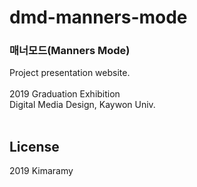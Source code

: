 # dmd-manners-mode

### 매너모드(Manners Mode)<br>
Project presentation website.<br>
<br>
2019 Graduation Exhibition<br>
Digital Media Design, Kaywon Univ.<br>
<br>
## License
2019 Kimaramy
